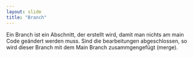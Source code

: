 ```yaml
---
layout: slide
title: "Branch"
---
```


Ein Branch ist ein Abschnitt, der erstellt wird, damit man nichts am main Code geändert werden muss. Sind die bearbeitungen abgeschlossen, so wird dieser Branch mit dem Main Branch zusammgengefügt (merge).
